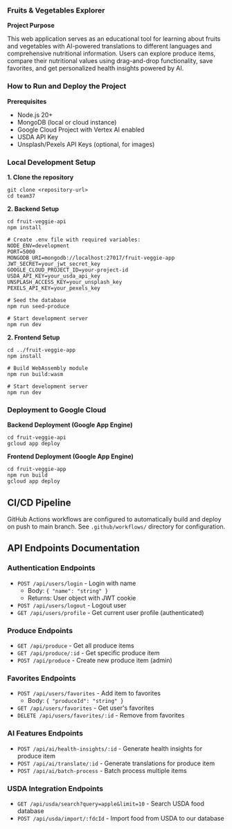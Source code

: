### Fruits & Vegetables Explorer


**Project Purpose**

This web application serves as an educational tool for learning about fruits and vegetables with AI-powered translations to different languages and comprehensive nutritional information. Users can explore produce items, compare their nutritional values using drag-and-drop functionality, save favorites, and get personalized health insights powered by AI.

### How to Run and Deploy the Project
**Prerequisites**

* Node.js 20+
* MongoDB (local or cloud instance)
* Google Cloud Project with Vertex AI enabled
* USDA API Key
* Unsplash/Pexels API Keys (optional, for images)

### Local Development Setup

**1. Clone the repository**

```
git clone <repository-url>
cd team37
```

**2. Backend Setup**
```
cd fruit-veggie-api
npm install

# Create .env file with required variables:
NODE_ENV=development
PORT=5000
MONGODB_URI=mongodb://localhost:27017/fruit-veggie-app
JWT_SECRET=your_jwt_secret_key
GOOGLE_CLOUD_PROJECT_ID=your-project-id
USDA_API_KEY=your_usda_api_key
UNSPLASH_ACCESS_KEY=your_unsplash_key
PEXELS_API_KEY=your_pexels_key

# Seed the database
npm run seed-produce

# Start development server
npm run dev
```

**2. Frontend Setup**
```
cd ../fruit-veggie-app
npm install

# Build WebAssembly module
npm run build:wasm

# Start development server
npm run dev
```

### Deployment to Google Cloud
**Backend Deployment (Google App Engine)**
```
cd fruit-veggie-api
gcloud app deploy
```

**Frontend Deployment (Google App Engine)**
```
cd fruit-veggie-app
npm run build
gcloud app deploy
```
## CI/CD Pipeline
GitHub Actions workflows are configured to automatically build and deploy on push to main branch. See `.github/workflows/` directory for configuration.

## API Endpoints Documentation

### Authentication Endpoints
- `POST /api/users/login` - Login with name
  - Body: `{ "name": "string" }`
  - Returns: User object with JWT cookie
- `POST /api/users/logout` - Logout user
- `GET /api/users/profile` - Get current user profile (authenticated)

### Produce Endpoints
- `GET /api/produce` - Get all produce items
- `GET /api/produce/:id` - Get specific produce item
- `POST /api/produce` - Create new produce item (admin)

### Favorites Endpoints
- `POST /api/users/favorites` - Add item to favorites
  - Body: `{ "produceId": "string" }`
- `GET /api/users/favorites` - Get user's favorites
- `DELETE /api/users/favorites/:id` - Remove from favorites

### AI Features Endpoints
- `POST /api/ai/health-insights/:id` - Generate health insights for produce item
- `POST /api/ai/translate/:id` - Generate translations for produce item
- `POST /api/ai/batch-process` - Batch process multiple items

### USDA Integration Endpoints
- `GET /api/usda/search?query=apple&limit=10` - Search USDA food database
- `POST /api/usda/import/:fdcId` - Import food from USDA to our database

